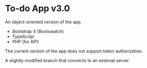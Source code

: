 # To-do App v3.0

An object-oriented version of the app.

- Bootstrap 4 (Bootswatch)
- TypeScript
- PHP (for API)

The current version of the app does not support token authorization.

A slightly modified branch that connects to an external server.
